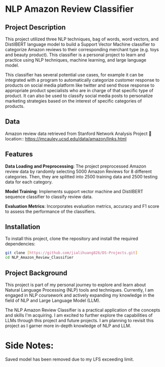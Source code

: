 # NLP Amazon Review Classifier

## Project Description
This project utilized three NLP techniques, bag of words, word vectors, and DistilBERT language model to build a Support Vector Machine classifier to categorize Amazon reviews to their corresponding merchant type (e.g. toys and beauty product). This classifier is a personal project to learn and practice using NLP techniques, machine learning, and large language model.

This classifier has several potential use cases, for example it can be integrated with a program to automatically categorize customer response to products on social media platform like twitter and send those response to appropriate product specialists who are in charge of that specific type of product. It can also be used to classify social media posts to personalize marketing strategies based on the interest of specific categories of products.

## Data
Amazon review data retrieved from Stanford Network Analysis Project
:triangular_flag_on_post: location:: https://jmcauley.ucsd.edu/data/amazon/links.html

## Features
**Data Loading and Preprocessing**: The project preprocessed Amazon review data by randomly selecting 5000 Amazon Reviews for 8 different categories. Then, they are splitted into 2500 training data and 2500 testing data for each category.

**Model Training**: Implements support vector machine and DistilBERT sequence classifier to classify review data.

**Evaluation Metrics**: Incorporates evaluation metrics, accuracy and F1 score to assess the performance of the classifiers.

## Installation
To install this project, clone the repository and install the required dependencies:

```bash
git clone [https://github.com/jialihuang826/DS-Projects.git]
cd NLP_Amazon_Review_Classifier

```

## Project Background

This project is part of my personal journey to explore and learn about Natural Language Processing (NLP) tools and techniques. Currently, I am engaged in NLP coursework and actively expanding my knowledge in the field of NLP and Large Language Model (LLM). 

The NLP Amazon Review Classifier is a practical application of the concepts and skills I'm acquiring. I am excited to further explore the capabilities of LLMs through this project and future projects. I am planning to revisit this project as I garner more in-depth knowledge of NLP and LLM.

# Side Notes:
Saved model has been removed due to my LFS exceeding limit. 
